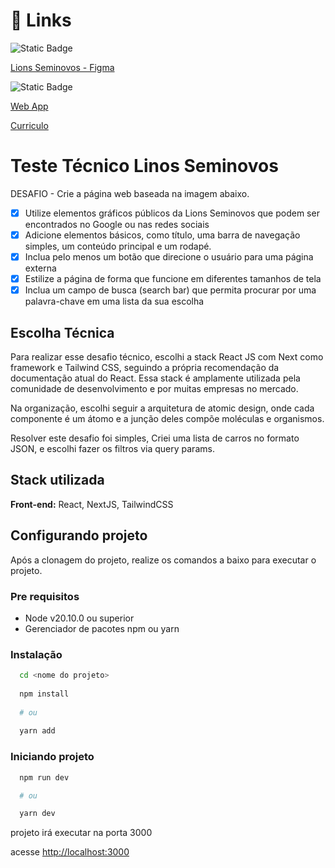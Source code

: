 
# 🔗 Links

![Static Badge](https://img.shields.io/badge/Figma-Figma?style=for-the-badge&logo=figma&logoColor=F24E1E&labelColor=black&color=F24E1E)

[Lions Seminovos - Figma](https://www.figma.com/design/2B7kdnMtJNNJquQx0lfvmt/lions-seminovos?node-id=0-1&t=lhVaSIPwuH1KBW4t-1)

![Static Badge](https://img.shields.io/badge/next.js-next?style=for-the-badge&logo=next.js&logoColor=&labelColor=black&color=blue)

[Web App](https://lions-seminovos.vercel.app/)

[Curriculo](https://drive.google.com/file/d/1-WQOncdAG2mfGzc16c5PF_XckHPtNNuM/view?usp=sharing)

# Teste Técnico Linos Seminovos

DESAFIO - Crie a página web baseada na imagem abaixo.

- [x]  Utilize elementos gráficos públicos da Lions Seminovos que podem ser encontrados no Google ou nas redes sociais
- [x]  Adicione elementos básicos, como título, uma barra de navegação simples, um conteúdo principal e um rodapé.
- [x]  Inclua pelo menos um botão que direcione o usuário para uma página externa
- [x]  Estilize a página de forma que funcione em diferentes tamanhos de tela
- [x]  Inclua um campo de busca (search bar) que permita procurar por uma palavra-chave em uma lista da sua escolha

## Escolha Técnica

Para realizar esse desafio técnico, escolhi a stack React JS com Next como framework e Tailwind CSS, seguindo a própria recomendação da documentação atual do React. Essa stack é amplamente utilizada pela comunidade de desenvolvimento e por muitas empresas no mercado.

Na organização, escolhi seguir a arquitetura de atomic design, onde cada componente é um átomo e a junção deles compõe moléculas e organismos.

Resolver este desafio foi simples, Criei uma lista de carros no formato JSON, e escolhi fazer os filtros via query params.

## Stack utilizada

**Front-end:** React, NextJS, TailwindCSS

## Configurando projeto

Após a clonagem do projeto, realize os comandos a baixo para executar o projeto.

### Pre requisitos

- Node v20.10.0 ou superior
- Gerenciador de pacotes npm ou yarn

### Instalação

```bash
  cd <nome do projeto>
  
  npm install
  
  # ou
  
  yarn add
```

### Iniciando projeto

```bash
  npm run dev

  # ou

  yarn dev

```

projeto irá executar na porta 3000

acesse [http://localhost:3000](http://localhost:3000)
